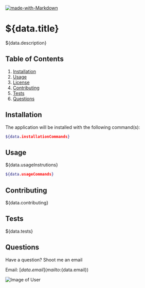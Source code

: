 [![made-with-Markdown](https://img.shields.io/badge/Made%20with-Markdown-1f425f.svg)](http://commonmark.org)

# ${data.title}

${data.description}

## Table of Contents

1. [Installation](#installation)
2. [Usage](#usage)
3. [License](#license)
4. [Contributing](#contributing)
5. [Tests](#tests)
6. [Questions](#questions)

## Installation

The application will be installed with the following command(s):
```sh
${data.installationCommands}
```
## Usage

${data.usageInstrutions}
```sh
${data.usageCommands}
```
## Contributing

${data.contributing}

## Tests

${data.tests}

## Questions
Have a question? Shoot me an email

Email: [$data.email](mailto:${data.email})

![Image of User](${data.avatar})